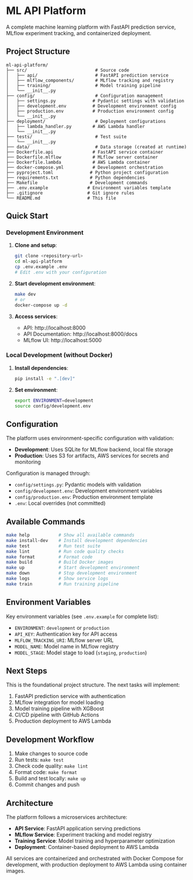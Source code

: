# ML API Platform

A complete machine learning platform with FastAPI prediction service, MLflow experiment tracking, and containerized deployment.

## Project Structure

```
ml-api-platform/
├── src/                          # Source code
│   ├── api/                      # FastAPI prediction service
│   ├── mlflow_components/        # MLflow tracking and registry
│   ├── training/                 # Model training pipeline
│   └── __init__.py
├── config/                       # Configuration management
│   ├── settings.py              # Pydantic settings with validation
│   ├── development.env          # Development environment config
│   ├── production.env           # Production environment config
│   └── __init__.py
├── deployment/                   # Deployment configurations
│   ├── lambda_handler.py        # AWS Lambda handler
│   └── __init__.py
├── tests/                        # Test suite
│   └── __init__.py
├── data/                         # Data storage (created at runtime)
├── Dockerfile.api               # FastAPI service container
├── Dockerfile.mlflow            # MLflow server container
├── Dockerfile.lambda            # AWS Lambda container
├── docker-compose.yml           # Development orchestration
├── pyproject.toml              # Python project configuration
├── requirements.txt            # Python dependencies
├── Makefile                    # Development commands
├── .env.example               # Environment variables template
├── .gitignore                 # Git ignore rules
└── README.md                  # This file
```

## Quick Start

### Development Environment

1. **Clone and setup**:
   ```bash
   git clone <repository-url>
   cd ml-api-platform
   cp .env.example .env
   # Edit .env with your configuration
   ```

2. **Start development environment**:
   ```bash
   make dev
   # or
   docker-compose up -d
   ```

3. **Access services**:
   - API: http://localhost:8000
   - API Documentation: http://localhost:8000/docs
   - MLflow UI: http://localhost:5000

### Local Development (without Docker)

1. **Install dependencies**:
   ```bash
   pip install -e ".[dev]"
   ```

2. **Set environment**:
   ```bash
   export ENVIRONMENT=development
   source config/development.env
   ```

## Configuration

The platform uses environment-specific configuration with validation:

- **Development**: Uses SQLite for MLflow backend, local file storage
- **Production**: Uses S3 for artifacts, AWS services for secrets and monitoring

Configuration is managed through:
- `config/settings.py`: Pydantic models with validation
- `config/development.env`: Development environment variables
- `config/production.env`: Production environment template
- `.env`: Local overrides (not committed)

## Available Commands

```bash
make help           # Show all available commands
make install-dev    # Install development dependencies
make test           # Run test suite
make lint           # Run code quality checks
make format         # Format code
make build          # Build Docker images
make up             # Start development environment
make down           # Stop development environment
make logs           # Show service logs
make train          # Run training pipeline
```

## Environment Variables

Key environment variables (see `.env.example` for complete list):

- `ENVIRONMENT`: `development` or `production`
- `API_KEY`: Authentication key for API access
- `MLFLOW_TRACKING_URI`: MLflow server URL
- `MODEL_NAME`: Model name in MLflow registry
- `MODEL_STAGE`: Model stage to load (`staging`, `production`)

## Next Steps

This is the foundational project structure. The next tasks will implement:

1. FastAPI prediction service with authentication
2. MLflow integration for model loading
3. Model training pipeline with XGBoost
4. CI/CD pipeline with GitHub Actions
5. Production deployment to AWS Lambda

## Development Workflow

1. Make changes to source code
2. Run tests: `make test`
3. Check code quality: `make lint`
4. Format code: `make format`
5. Build and test locally: `make up`
6. Commit changes and push

## Architecture

The platform follows a microservices architecture:

- **API Service**: FastAPI application serving predictions
- **MLflow Service**: Experiment tracking and model registry
- **Training Service**: Model training and hyperparameter optimization
- **Deployment**: Container-based deployment to AWS Lambda

All services are containerized and orchestrated with Docker Compose for development, with production deployment to AWS Lambda using container images.